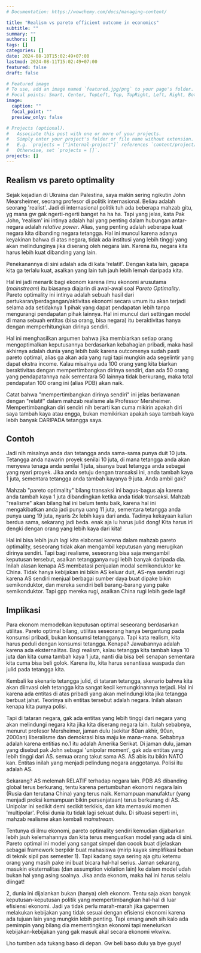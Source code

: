 ```yaml
---
# Documentation: https://wowchemy.com/docs/managing-content/

title: "Realism vs pareto efficient outcome in economics"
subtitle: ""
summary: ""
authors: [] 
tags: []
categories: []
date: 2024-08-10T15:02:49+07:00
lastmod: 2024-08-11T15:02:49+07:00
featured: false
draft: false

# Featured image
# To use, add an image named `featured.jpg/png` to your page's folder.
# Focal points: Smart, Center, TopLeft, Top, TopRight, Left, Right, BottomLeft, Bottom, BottomRight.
image:
  caption: ""
  focal_point: ""
  preview_only: false

# Projects (optional).
#   Associate this post with one or more of your projects.
#   Simply enter your project's folder or file name without extension.
#   E.g. `projects = ["internal-project"]` references `content/project/deep-learning/index.md`.
#   Otherwise, set `projects = []`.
projects: []
---
```


## Realism vs pareto optimality

Sejak kejadian di Ukraina dan Palestina, saya makin sering ngikutin John Mearsheimer, seorang profesor di politik internasional. Beliau adalah seorang 'realist'. Jadi di internasional politik tuh ada beberapa mahzab gitu, yg mana gw gak ngerti-ngerti banget ha ha ha. Tapi yang jelas, kata Pak John, 'realism' ini intinya adalah hal yang penting dalam hubungan antar-negara adalah _relative power_. Alias, yang penting adalah seberapa kuat negara kita dibanding negara tetangga. Hal ini muncul karena adanya keyakinan bahwa di atas negara, tidak ada institusi yang lebih tinggi yang akan melindunginya jika diserang oleh negara lain. Karena itu, negara kita harus lebih kuat dibanding yang lain.

Penekanannya di sini adalah ada di kata 'relatif'. Dengan kata lain, gapapa kita ga terlalu kuat, asalkan yang lain tuh jauh lebih lemah daripada kita.

Hal ini jadi menarik bagi ekonom karena ilmu ekonomi arusutama (_mainstream_) itu biasanya diajarin di awal-awal soal _Pareto Optimality_. Pareto optimality ini intinya adalah sebuah hasil dari pertukaran/perdagangan/aktivitas ekonomi secara umum itu akan terjadi selama ada setidaknya 1 pihak yang dapat pendapatan lebih tanpa mengurangi pendapatan pihak lainnya. Hal ini muncul dari settingan model di mana sebuah entitas (bisa orang, bisa negara) itu beraktivitas hanya dengan memperhitungkan dirinya sendiri. 

Hal ini menghasilkan argumen bahwa jika membiarkan setiap orang mengoptimalkan keputusannya berdasarkan kebahagian pribadi, maka hasil akhirnya adalah dunia yang lebih baik karena outcomenya sudah pasti pareto optimal, alias ga akan ada yang rugi tapi mungkin ada segelintir yang dapat ekstra income. Kalau misalnya ada 100 orang yang kita biarkan beraktivitas dengan mempertimbangkan dirinya sendiri, dan ada 50 orang yang pendapatannya naik sementara 50 lainnya tidak berkurang, maka total pendapatan 100 orang ini (alias PDB) akan naik.

Catat bahwa "mempertimbangkan dirinya sendiri" ini jelas berlawanan dengan "relatif" dalam mahzab realisme ala Professor Mersheimer. Mempertimbangkan diri sendiri nih berarti kan cuma mikirin apakah diri saya tambah kaya atau engga, bukan memikirkan apakah saya tambah kaya lebih banyak DARIPADA tetangga saya. 

## Contoh

Jadi nih misalnya anda dan tetangga anda sama-sama punya duit 10 juta. Tetangga anda nawarin proyek senilai 10 juta, di mana tetangga anda akan menyewa tenaga anda senilai 1 juta, sisanya buat tetangga anda sebagai yang nyari proyek. Jika anda setuju dengan transaksi ini, anda tambah kaya 1 juta, sementara tetangga anda tambah kayanya 9 juta. Anda ambil gak?

Mahzab "pareto optimality" bilang transaksi ini bagus-bagus aja karena anda tambah kaya 1 juta dibandingkan ketika anda tidak transaksi. Mahzab "realisme" akan bilang hal ini belum tentu baik, karena hal ini mengakibatkan anda jadi punya uang 11 juta, sementara tetangga anda punya uang 19 juta, nyaris 2x lebih kaya dari anda. Tadinya kekayaan kalian berdua sama, sekarang jadi beda. enak aja lu harus julid dong! Kita harus iri dengki dengan orang yang lebih kaya dari kita!

Hal ini bisa lebih jauh lagi kita elaborasi karena dalam mahzab pareto optimality, seseorang tidak akan mengambil keputusan yang merugikan dirinya sendiri. Tapi bagi realisme, seseorang bisa saja mengambil keputusan tersebut, asalkan tetangganya rugi lebih banyak daripada dia. Inilah alasan kenapa AS membatasi penjualan modal semikonduktor ke China. Tidak hanya kebijakan ini bikin AS keluar duit, AS-nya sendiri rugi karena AS sendiri menjual berbagai sumber daya buat dipake bikin semikonduktor, dan mereka sendiri beli barang-barang yang pake semikonduktor. Tapi gpp mereka rugi, asalkan China rugi lebih gede lagi!

## Implikasi

Para ekonom memodelkan keputusan optimal seseorang berdasarkan utilitas. Pareto optimal bilang, utilitas seseorang hanya bergantung pada konsumsi pribadi, bukan konsumsi tetangganya. Tapi kata realism, kita harus peduli dengan konsumsi tetangga. Kenapa? Jawabannya adalah karena ada eksternalitas. Bagi realism, kalau tetangga kita tambah kaya 10 juta dan kita cuma tambah kaya 1 juta, nanti dia bisa beli senapan sementara kita cuma bisa beli golok. Karena itu, kita harus senantiasa waspada dan julid pada tetangga kita.

Kembali ke skenario tetangga julid, di tataran tetangga, skenario bahwa kita akan diinvasi oleh tetangga kita sangat kecil kemungkinannya terjadi. Hal ini karena ada entitas di atas pribadi yang akan melindungi kita jika tetangga berbuat jahat. Teorinya sih entitas tersebut adalah negara. Inilah alasan kenapa kita punya polisi.

Tapi di tataran negara, gak ada entitas yang lebih tinggi dari negara yang akan melindungi negara kita jika kita diserang negara lain. Itulah sebabnya, menurut profesor Mersheimer, jaman dulu (sekitar 80an akhir, 90an, 2000an) liberalisme dan demokrasi bisa maju ke mana-mana. Sebabnya adalah karena entitias no.1 itu adalah Amerika Serikat. Di jaman dulu, jaman yang disebut pak John sebagai 'unipolar moment', gak ada entitas yang lebih tinggi dari AS. semua orang takut sama AS. AS abis itu bikin NATO kan. Entitas inilah yang menjadi pelindung negara anggotanya. Polisi itu adalah AS.

Sekarang? AS melemah RELATIF terhadap negara lain. PDB AS dibanding global terus berkurang, tentu karena pertumbuhan ekonomi negara lain (Rusia dan terutana China) yang terus naik. Kemampuan manufaktur (yang menjadi proksi kemampuan bikin persenjataan) terus berkurang di AS. Unipolar ini sedikit demi sedikit terkikis, dan kita memasuki momen 'multipolar'. Polisi dunia itu tidak lagi sekuat dulu. Di situasi seperti ini, mahzab realisme akan kembali _mainstream_.

Tentunya di ilmu ekonomi, pareto optimality sendiri kemudian dijabarkan lebih jauh kelemahannya dan kita terus menguatkan model yang ada di sini. Pareto optimal ini model yang sangat simpel dan cocok buat dijelaskan sebagai framework berpikir buat mahasiswa (mirip kayak simplifikasi beban di teknik sipil pas semester 1). Tapi kadang saya sering aja gitu ketemu orang yang masih pake ini buat bicara hal-hal serius. Jaman sekarang, masukin eksternalitas (dan assumption violation lain) ke dalam model udah bukan hal yang asing soalnya. Jika anda ekonom, maka hal ini harus selalu diingat!

2, dunia ini dijalankan bukan (hanya) oleh ekonom. Tentu saja akan banyak keputusan-keputusan politik yang mempertimbangkan hal-hal di luar efisiensi ekonomi. Jadi ya tidak perlu marah-marah jika gapermen melakukan kebijakan yang tidak sesuai dengan efisiensi ekonomi karena ada tujuan lain yang mungkin lebih penting. Tapi emang aneh sih kalo ada pemimpin yang bilang dia mementingkan ekonomi tapi menelurkan kebijakan-kebijakan yang gak masuk akal secara ekonomi wkwkw.

Lho tumben ada tukang baso di depan. Gw beli baso dulu ya bye guys!


